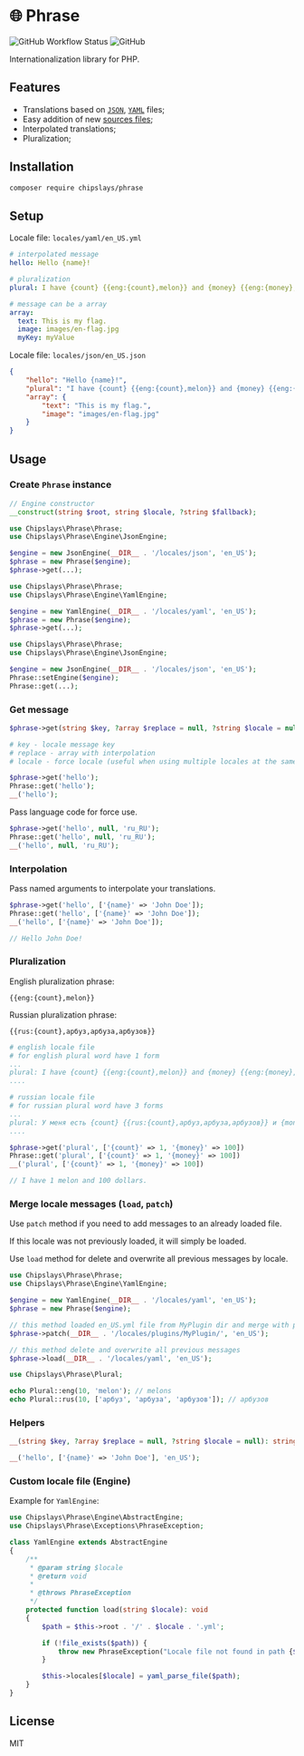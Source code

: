 # 🌐 Phrase

![GitHub Workflow Status](https://img.shields.io/github/workflow/status/chipslays/phrase/tests)
![GitHub](https://img.shields.io/github/license/chipslays/phrase?color=%23a6957c)

Internationalization library for PHP.

## Features
* Translations based on [`JSON`](examples/locales/json), [`YAML`](examples/locales/yaml) files;
* Easy addition of new [sources files](src/Engine);
* Interpolated translations;
* Pluralization;

## Installation

```bash
composer require chipslays/phrase
```

## Setup

Locale file: `locales/yaml/en_US.yml`
```yaml
# interpolated message
hello: Hello {name}!

# pluralization
plural: I have {count} {{eng:{count},melon}} and {money} {{eng:{money},dollar}}.

# message can be a array
array:
  text: This is my flag.
  image: images/en-flag.jpg
  myKey: myValue
```

Locale file: `locales/json/en_US.json`
```json
{
    "hello": "Hello {name}!",
    "plural": "I have {count} {{eng:{count},melon}} and {money} {{eng:{money},dollar}}.",
    "array": {
        "text": "This is my flag.",
        "image": "images/en-flag.jpg"
    }
}
```

## Usage

### Create `Phrase` instance

```php
// Engine constructor
__construct(string $root, string $locale, ?string $fallback);
```

```php
use Chipslays\Phrase\Phrase;
use Chipslays\Phrase\Engine\JsonEngine;

$engine = new JsonEngine(__DIR__ . '/locales/json', 'en_US');
$phrase = new Phrase($engine);
$phrase->get(...);
```

```php
use Chipslays\Phrase\Phrase;
use Chipslays\Phrase\Engine\YamlEngine;

$engine = new YamlEngine(__DIR__ . '/locales/yaml', 'en_US');
$phrase = new Phrase($engine);
$phrase->get(...);
```

```php
use Chipslays\Phrase\Phrase;
use Chipslays\Phrase\Engine\JsonEngine;

$engine = new JsonEngine(__DIR__ . '/locales/json', 'en_US');
Phrase::setEngine($engine);
Phrase::get(...);
```

### Get message

```php
$phrase->get(string $key, ?array $replace = null, ?string $locale = null);

# key - locale message key
# replace - array with interpolation
# locale - force locale (useful when using multiple locales at the same time)
```


```php
$phrase->get('hello');
Phrase::get('hello');
__('hello');
```

Pass language code for force use.

```php
$phrase->get('hello', null, 'ru_RU');
Phrase::get('hello', null, 'ru_RU');
__('hello', null, 'ru_RU');
```

### Interpolation

Pass named arguments to interpolate your translations.

```php
$phrase->get('hello', ['{name}' => 'John Doe']);
Phrase::get('hello', ['{name}' => 'John Doe']);
__('hello', ['{name}' => 'John Doe']);

// Hello John Doe!
```

### Pluralization

English pluralization phrase:
```
{{eng:{count},melon}}
```

Russian pluralization phrase:
```
{{rus:{count},арбуз,арбуза,арбузов}}
```

```yaml
# english locale file
# for english plural word have 1 form
...
plural: I have {count} {{eng:{count},melon}} and {money} {{eng:{money},dollar}}.
....
```

```yaml
# russian locale file
# for russian plural word have 3 forms
...
plural: У меня есть {count} {{rus:{count},арбуз,арбуза,арбузов}} и {money} {{rus:{money},рубль,рубля,рублей}}
....
```

```php
$phrase->get('plural', ['{count}' => 1, '{money}' => 100])
Phrase::get('plural', ['{count}' => 1, '{money}' => 100])
__('plural', ['{count}' => 1, '{money}' => 100])

// I have 1 melon and 100 dollars.
```

### Merge locale messages (`load`, `patch`)

Use `patch` method if you need to add messages to an already loaded file.

If this locale was not previously loaded, it will simply be loaded.

Use `load` method for delete and overwrite all previous messages by locale.

```php
use Chipslays\Phrase\Phrase;
use Chipslays\Phrase\Engine\YamlEngine;

$engine = new YamlEngine(__DIR__ . '/locales/yaml', 'en_US');
$phrase = new Phrase($engine);

// this method loaded en_US.yml file from MyPlugin dir and merge with previously loaded locale en_US
$phrase->patch(__DIR__ . '/locales/plugins/MyPlugin/', 'en_US');

// this method delete and overwrite all previous messages
$phrase->load(__DIR__ . '/locales/yaml', 'en_US');

```

```php
use Chipslays\Phrase\Plural;

echo Plural::eng(10, 'melon'); // melons
echo Plural::rus(10, ['арбуз', 'арбуза', 'арбузов']); // арбузов
```

### Helpers
```php
__(string $key, ?array $replace = null, ?string $locale = null): string|array
```

```php
__('hello', ['{name}' => 'John Doe'], 'en_US');
```

### Custom locale file (Engine)

Example for `YamlEngine`:

```php
use Chipslays\Phrase\Engine\AbstractEngine;
use Chipslays\Phrase\Exceptions\PhraseException;

class YamlEngine extends AbstractEngine
{
    /**
     * @param string $locale
     * @return void
     *
     * @throws PhraseException
     */
    protected function load(string $locale): void
    {
        $path = $this->root . '/' . $locale . '.yml';

        if (!file_exists($path)) {
            throw new PhraseException("Locale file not found in path {$path}", 1);
        }

        $this->locales[$locale] = yaml_parse_file($path);
    }
}
```

## License
MIT
